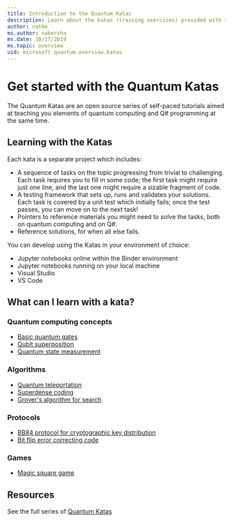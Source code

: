 ```yaml
---
title: Introduction to the Quantum Katas
description: Learn about the katas (training exercises) provided with the Microsoft Quantum Development Kit (QDK)
author: natke
ms.author: nakersha 
ms.date: 10/17/2019
ms.topic: overview
uid: microsoft.quantum.overview.katas
---
```


# Get started with the Quantum Katas

The Quantum Katas are an open source series of self-paced tutorials aimed at teaching you elements of quantum computing and Q# programming at the same time.

## Learning with the Katas

Each kata is a separate project which includes:

* A sequence of tasks on the topic progressing from trivial to challenging. Each task requires you to fill in some code; the first task might require just one line, and the last one might require a sizable fragment of code.
* A testing framework that sets up, runs and validates your solutions. Each task is covered by a unit test which initially fails; once the test passes, you can move on to the next task!
* Pointers to reference materials you might need to solve the tasks, both on quantum computing and on Q#.
* Reference solutions, for when all else fails.

You can develop using the Katas in your environment of choice:

* Jupyter notebooks online within the Binder environment
* Jupyter notebooks running on your local machine
* Visual Studio
* VS Code

## What can I learn with a kata?

### Quantum computing concepts

* [Basic quantum gates](https://github.com/microsoft/QuantumKatas/tree/master/BasicGates)
* [Qubit superposition](https://github.com/microsoft/QuantumKatas/tree/master/Superposition)
* [Quantum state measurement](https://github.com/microsoft/QuantumKatas/tree/master/Measurements)

### Algorithms

* [Quantum teleportation](https://github.com/microsoft/QuantumKatas/tree/master/Teleportation)
* [Superdense coding](https://github.com/microsoft/QuantumKatas/tree/master/SuperdenseCoding)
* [Grover's algorithm for search](https://github.com/microsoft/QuantumKatas/tree/master/GroversAlgorithm)

### Protocols

* [BB84 protocol for cryptographic key distribution](https://github.com/microsoft/QuantumKatas/tree/master/KeyDistribution_BB84)
* [Bit flip error correcting code](https://github.com/microsoft/QuantumKatas/tree/master/QEC_BitFlipCode)

### Games

* [Magic square game](https://github.com/microsoft/QuantumKatas/tree/master/MagicSquareGame)

## Resources

See the full series of [Quantum Katas](https://github.com/microsoft/QuantumKatas)
